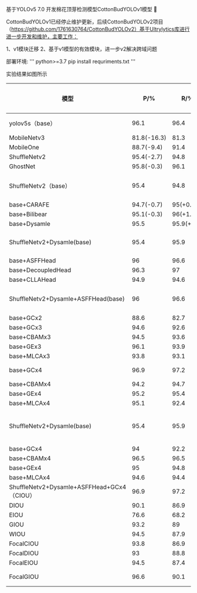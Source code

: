 
基于YOLOv5 7.0 开发棉花顶芽检测模型CottonBudYOLOv1模型 🚀

CottonBudYOLOv1已经停止维护更新，后续CottonBudYOLOv2项目（https://github.com/1761630764/CottonBudYOLOv2）基于Ultrylytics库进行进一步开发和维护，主要工作：

1、v1模块迁移
2、基于v1模型的有效模块，进一步v2解决跨域问题


部署环境:
'''
python>=3.7
pip install requriments.txt
'''



实验结果如图所示

| 模型 | P/% | R/% | mAP_0.5/% | mAP_0.5:0.95/% | Parameters/M | 模型体积/MB | FLOPs/G | layers | 检测时间/ms | FPS | 备注 |
|------|-----|-----|------------|----------------|---------------|--------------|---------|--------|--------------|-----|------|
| yolov5s（base） | 96.1 | 96.4 | 97.1 | 74.5 | 7.01 | 14.4 | 15.8 | 157 | 61.16 | 16.4 | 轻量化，看后几项 |
| MobileNetv3 | 81.8(-16.3) | 81.3 | 84 | 37.3 | 0.81 | 2 | 1.3 | 253 | 29.41 | 34 | |
| MobileOne | 88.7(-9.4) | 91.4 | 91.9 | 48.9 | 3.55 | 8.7 | 8 | 195 | 42.63 | 23.5 | |
| ShuffleNetv2 | 95.4(-2.7) | 94.8 | 96.2 | 51.9 | 4.04(-42.4%) | 8.3 | 2.2 | 222 | 24.58 | 40.7 | |
| GhostNet | 95.8(-0.3) | 96.1 | 96.7 | 73.1 | 7.24 | 12.9 | 13.4 | 172 | 59.8 | 16.7 | |
| ShuffleNetv2（base） | 95.4 | 94.8 | 96.2 | 51.9 | 4.04 | 8.3 | 2.2 | 222 | 24.58 | 40.7 | 上采样，兼顾精度轻量化 |
| base+CARAFE | 94.7(-0.7) | 95(+0.2) | 95.9(-0.3) | 53.4(+1.5) | 4.2 | 8.7 | 2.5 | 228 | 26.11 | 38.3 | |
| base+Bilibear | 95.1(-0.3) | 96(+1.2) | 96(-0.2) | 54.6(+2.7) | 4.03 | 8.3 | 2.3 | 222 | 24.01 | 41.6 | |
| base+Dysamle | 95.5 | 95.9(+1.1) | 96.8(+0.6) | 54.5(+2.6) | 4.05 | 8.4 | 2.3 | 224 | 25.03 | 40 | |
| ShuffleNetv2+Dysamle(base) | 95.4 | 95.9 | 96.8 | 54.5 | 4.05 | 8.4 | 2.3 | 224 | 25.03 | 40 | 检测头，帧率30，精度↑ |
| base+ASFFHead | 96 | 96.6 | 97.5 | 57.6 | 9.49 | 19.3 | 4.4 | 303 | 35.11 | 28.5 | |
| base+DecoupledHead | 96.3 | 97 | 97.4 | 58.5 | 11.36 | 23 | 12.3 | 263 | 46.99 | 21.3 | |
| base+CLLAHead | 94.9 | 94.6 | 96.5 | 53.4 | 4.38 | 8.62 | 2.9 | 239 | 29.14 | 34.3 | |
| ShuffleNetv2+Dysamle+ASFFHead(base) | 96 | 96.6 | 97.5 | 57.6 | 9.49 | 19.3 | 4.4 | 303 | 35.11 | 28.5 | 注意力机制，sppf前1，neck2 |
| base+GCx2 | 88.6 | 82.7 | 87.9 | 47.5 | 9.49 | 19.3 | 4.4 | | | | |
| base+GCx3 | 94.6 | 92.6 | 94.1 | 49.1 | 9.67 | 19.7 | 4.4 | 330 | 34.72 | 28.8 | |
| base+CBAMx3 | 94.5 | 93.6 | 95.5 | 51 | 9.59 | 19.5 | 4.4 | 339 | 39 | 25.6 | |
| base+GEx3 | 96.1 | 93.9 | 96.3 | 51.9 | 9.59 | 19.5 | 4.4 | 327 | 33.02 | 30.3 | |
| base+MLCAx3 | 93.8 | 93.1 | 94.8 | 51.1 | 9.52 | 19.4 | 4.4 | 318 | | | |
| base+GCx4 | 96.9 | 97.2 | 97.9 | 59.7 | 9.65 | 19.7 | 4.4 | 339 | | | neck&head部位4个 |
| base+CBAMx4 | 94.2 | 94.7 | 95.7 | 52.7 | | | | | | | |
| base+GEx4 | 95.2 | 95.4 | 96.9 | 52.9 | 9.57 | 19.5 | 4.4 | 335 | | | |
| base+MLCAx4 | 95.1 | 92.4 | 95.3 | 47.9 | | | | | | | |
| ShuffleNetv2+Dysamle(base) | 95.4 | 95.9 | 96.8 | 54.5 | 4.05 | 8.4 | 2.3 | 224 | 25.03 | 40 | 无改进head，neck&head4个 |
| base+GCx4 | 94 | 92.2 | 94.7 | 49.9 | 4.21 | 8.7 | 2.3 | 260 | 26 | 38.5 | |
| base+CBAMx4 | 96.5 | 96.5 | 97.3 | 53.9 | 4.13 | 8.5 | 2.3 | 272 | 27.49 | 36.4 | |
| base+GEx4 | 95 | 94.8 | 95.9 | 52 | 4.13 | 8.5 | 2.3 | 256 | 26.4 | 37.9 | |
| base+MLCAx4 | 94.6 | 94.4 | 96.2 | 50.6 | 4.05 | 8.4 | 2.3 | 244 | 27.07 | 36.9 | |
| ShuffleNetv2+Dysamle+ASFFHead+GCx4（CIOU） | 96.9 | 97.2 | 97.9 | 59.7 | 9.65 | 19.7 | 4.4 | 339 | | | |
| DIOU | 90.1 | 86.9 | 89.9 | 52.5 | / | / | / | / | | | |
| EIOU | 76.6 | 68.2 | 73.2 | 30.8 | / | / | / | / | | | |
| GIOU | 93.2 | 89 | 91.7 | 54.9 | / | / | / | / | | | |
| WIOU | 94.5 | 87.9 | 91.8 | 53.6 | / | / | / | / | | | |
| FocalCIOU | 93.8 | 86.9 | 91.6 | 54.9 | | | | | | | |
| FocalDIOU | 93 | 88.8 | 92.6 | 56.5 | / | / | / | / | | | |
| FocalEIOU | 94.5 | 87.4 | 92.2 | 55 | / | / | / | / | | | |
| FocalGIOU | 96.6 | 90.1 | 98.7（96.7） | 61.8 | / | / | / | / | | | |
